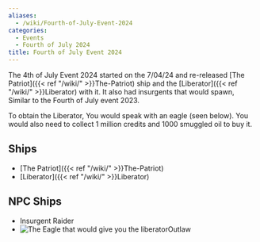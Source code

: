 ```yaml
---
aliases:
  - /wiki/Fourth-of-July-Event-2024
categories:
  - Events
  - Fourth of July 2024
title: Fourth of July Event 2024
---
```


The 4th of July Event 2024 started on the 7/04/24 and re-released [The Patriot]({{< ref "/wiki/" >}}The-Patriot) ship and the [Liberator]({{< ref "/wiki/" >}}Liberator) with it. It also had insurgents that would spawn, Similar to the Fourth of July event 2023.

To obtain the Liberator, You would speak with an eagle (seen below). You would also need to collect 1 million credits and 1000 smuggled oil to buy it.

## Ships

- [The Patriot]({{< ref "/wiki/" >}}The-Patriot)
- [Liberator]({{< ref "/wiki/" >}}Liberator)

## NPC Ships

- Insurgent Raider
- ![The Eagle that would give you the
liberator](Eagle.png "The Eagle that would give you the liberator")Outlaw
